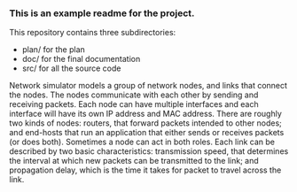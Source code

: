 ### This is an example readme for the project.

This repository contains three subdirectories:

* plan/ for the plan 
* doc/  for the final documentation
* src/  for all the source code

Network simulator models a group of network nodes, and links that connect 
the nodes. The nodes communicate with each other by sending and receiving 
packets. Each node can have multiple interfaces and each interface will 
have its own IP address and MAC address. There are roughly two kinds of 
nodes: routers, that forward packets intended to other nodes; and end-hosts 
that run an application that either sends or receives packets (or does both). 
Sometimes a node can act in both roles. Each link can be described by 
two basic characteristics: transmission speed, that determines the interval 
at which new packets can be transmitted to the link; and propagation delay, 
which is the time it takes for packet to travel across the link.



